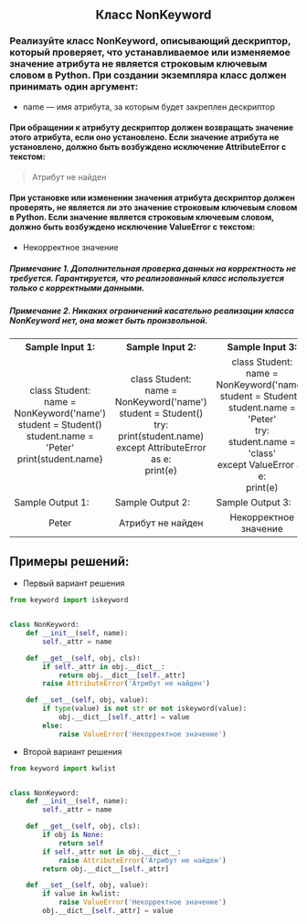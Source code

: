 <h2 style="text-align:center">Класс NonKeyword</h2>


### Реализуйте класс NonKeyword, описывающий дескриптор, который проверяет, что устанавливаемое или изменяемое значение атрибута не является строковым ключевым словом в Python. При создании экземпляра класс должен принимать один аргумент:
* name — имя атрибута, за которым будет закреплен дескриптор
#### При обращении к атрибуту дескриптор должен возвращать значение этого атрибута, если оно установлено. Если значение атрибута не установлено, должно быть возбуждено исключение AttributeError с текстом:
> Атрибут не найден
#### При установке или изменении значения атрибута дескриптор должен проверять, не является ли это значение строковым ключевым словом в Python. Если значение является строковым ключевым словом, должно быть возбуждено исключение ValueError с текстом:
* Некорректное значение

##### Примечание 1. Дополнительная проверка данных на корректность не требуется. Гарантируется, что реализованный класс используется только с корректными данными.
##### Примечание 2. Никаких ограничений касательно реализации класса NonKeyword нет, она может быть произвольной.

<table align="center">
  <tbody>
    <tr>
      <th>Sample Input 1: </th>
      <th>Sample Input 2: </th>
      <th>Sample Input 3: </th>
    </tr>
    <tr>
      <td align="center">class Student:<br>
                            name = NonKeyword('name')<br>
                        student = Student()<br>
                        student.name = 'Peter'<br>
                        print(student.name)<br></td>
      <td align="center">class Student:<br>
                            name = NonKeyword('name')<br>
                        student = Student()<br>
                        try:<br>
                            print(student.name)<br>
                        except AttributeError as e:<br>
                            print(e)<br></td>
      <td align="center">class Student:<br>
                              name = NonKeyword('name')<br>
                          student = Student()<br>
                          student.name = 'Peter'<br>
                          try:<br>
                              student.name = 'class'<br>
                          except ValueError as e:<br>
                              print(e)<br></td>
    </tr>
    <tr>
      <td>Sample Output 1:</td>
      <td>Sample Output 2:</td>
      <td>Sample Output 3:</td>
      </tr>
    <tr>
      <td align="center">
                        Peter<br>
      </td>
      <td align="center">
                        Атрибут не найден<br>
      </td>
      <td align="center">
                        Некорректное значение<br>
      </td>
    </tr>
  </tbody>
</table>



## Примеры решений:
* Первый вариант решения
```python
from keyword import iskeyword


class NonKeyword:
    def __init__(self, name):
        self._attr = name

    def __get__(self, obj, cls):
        if self._attr in obj.__dict__:
            return obj.__dict__[self._attr]
        raise AttributeError('Атрибут не найден')

    def __set__(self, obj, value):
        if type(value) is not str or not iskeyword(value):
            obj.__dict__[self._attr] = value
        else:
            raise ValueError('Некорректное значение')
```
* Второй вариант решения

```python
from keyword import kwlist


class NonKeyword:
    def __init__(self, name):
        self._attr = name

    def __get__(self, obj, cls):
        if obj is None:
            return self
        if self._attr not in obj.__dict__:
            raise AttributeError('Атрибут не найден')
        return obj.__dict__[self._attr]

    def __set__(self, obj, value):
        if value in kwlist:
            raise ValueError('Некорректное значение')
        obj.__dict__[self._attr] = value
```


